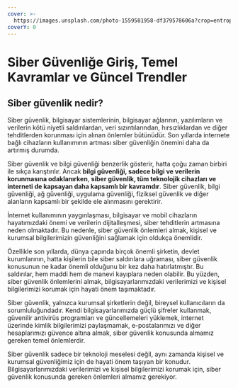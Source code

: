 ```yaml
---
cover: >-
  https://images.unsplash.com/photo-1559581958-df379578606a?crop=entropy&cs=tinysrgb&fm=jpg&ixid=MnwxOTcwMjR8MHwxfHNlYXJjaHwxMHx8Y3liZXIlMjBzZWN1cml0eXxlbnwwfHx8fDE2NzkwMTUzODI&ixlib=rb-4.0.3&q=80
coverY: 0
---
```


# Siber Güvenliğe Giriş, Temel Kavramlar ve Güncel Trendler

## Siber güvenlik nedir?

Siber güvenlik, bilgisayar sistemlerinin, bilgisayar ağlarının, yazılımların ve verilerin kötü niyetli saldırılardan, veri sızıntılarından, hırsızlıklardan ve diğer tehditlerden korunması için alınan önlemler bütünüdür. Son yıllarda internete bağlı cihazların kullanımının artması siber güvenliğin önemini daha da artırmış durumda.

Siber güvenlik ve bilgi güvenliği benzerlik gösterir, hatta çoğu zaman birbiri ile sıkça karıştırılır. Ancak **bilgi güvenliği, sadece bilgi ve verilerin korunmasına odaklanırken**, **siber güvenlik, tüm teknolojik cihazları ve interneti de kapsayan daha kapsamlı bir kavramdır**. Siber güvenlik, bilgi güvenliği, ağ güvenliği, uygulama güvenliği, fiziksel güvenlik ve diğer alanların kapsamlı bir şekilde ele alınmasını gerektirir.

İnternet kullanımının yaygınlaşması, bilgisayar ve mobil cihazların hayatımızdaki önemi ve verilerin dijitalleşmesi, siber tehditlerin artmasına neden olmaktadır. Bu nedenle, siber güvenlik önlemleri almak, kişisel ve kurumsal bilgilerimizin güvenliğini sağlamak için oldukça önemlidir.

Özellikle son yıllarda, dünya çapında birçok önemli şirketin, devlet kurumlarının, hatta kişilerin bile siber saldırılara uğraması, siber güvenlik konusunun ne kadar önemli olduğunu bir kez daha hatırlatmıştır. Bu saldırılar, hem maddi hem de manevi kayıplara neden olabilir. Bu yüzden, siber güvenlik önlemlerini almak, bilgisayarlarımızdaki verilerimizi ve kişisel bilgilerimizi korumak için hayati önem taşımaktadır.

Siber güvenlik, yalnızca kurumsal şirketlerin değil, bireysel kullanıcıların da sorumluluğundadır. Kendi bilgisayarlarımızda güçlü şifreler kullanmak, güvenilir antivirüs programları ve güncellemeleri yüklemek, internet üzerinde kimlik bilgilerimizi paylaşmamak, e-postalarımızı ve diğer hesaplarımızı güvence altına almak, siber güvenlik konusunda almamız gereken temel önlemlerdir.

Siber güvenlik sadece bir teknoloji meselesi değil, aynı zamanda kişisel ve kurumsal güvenliğimiz için de hayati önem taşıyan bir konudur. Bilgisayarlarımızdaki verilerimizi ve kişisel bilgilerimizi korumak için, siber güvenlik konusunda gereken önlemleri almamız gerekiyor.
